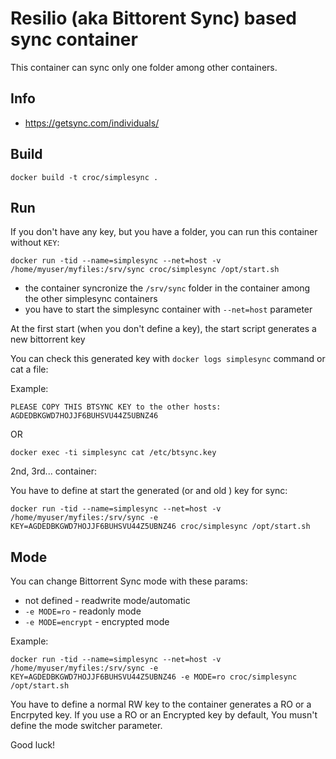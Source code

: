 # Resilio (aka Bittorent Sync) based sync container

This container can sync only one folder among other containers.  

## Info

  - https://getsync.com/individuals/

## Build

```
docker build -t croc/simplesync .
```

## Run

If you don't have any key, but you have a folder, you can run this container without `KEY`:

```
docker run -tid --name=simplesync --net=host -v /home/myuser/myfiles:/srv/sync croc/simplesync /opt/start.sh
```

  - the container syncronize the `/srv/sync` folder in the container among the other simplesync containers 
  - you have to start the simplesync container with `--net=host` parameter
  
At the first start (when you don't define a key), the start script generates a new bittorrent key

You can check this generated key with `docker logs simplesync` command or cat a file:

Example:
```
PLEASE COPY THIS BTSYNC KEY to the other hosts: AGDEDBKGWD7HOJJF6BUHSVU44Z5UBNZ46
```

OR

```
docker exec -ti simplesync cat /etc/btsync.key
```

2nd, 3rd... container:

You have to define at start the generated (or and old ) key for sync:

```
docker run -tid --name=simplesync --net=host -v /home/myuser/myfiles:/srv/sync -e KEY=AGDEDBKGWD7HOJJF6BUHSVU44Z5UBNZ46 croc/simplesync /opt/start.sh
```

## Mode

You can change Bittorrent Sync mode with these params:

  - not defined - readwrite mode/automatic
  - `-e MODE=ro` - readonly mode
  - `-e MODE=encrypt` - encrypted mode

Example:

```
docker run -tid --name=simplesync --net=host -v /home/myuser/myfiles:/srv/sync -e KEY=AGDEDBKGWD7HOJJF6BUHSVU44Z5UBNZ46 -e MODE=ro croc/simplesync /opt/start.sh
```

You have to define a normal RW key to the container generates a RO or a Encrpyted key.
If you use a RO or an Encrypted key by default, You musn't define the mode switcher parameter. 


Good luck!
